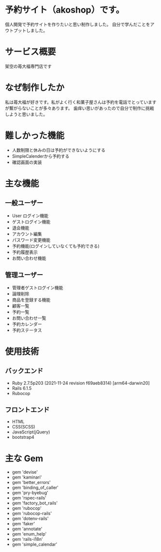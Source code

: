 # 予約サイト（akoshop）です。
個人開発で予約サイトを作りたいと思い制作しました。
自分で学んだことをアウトプットしました。

# サービス概要
架空の苺大福専門店です

# なぜ制作したか
私は苺大福が好きです。私がよく行く和菓子屋さんは予約を電話でとっていますが繋がらないことが多々あります。
歯痒い思いがあったので自分で制作に挑戦しようと思いました。

# 難しかった機能
- 人数制限と休みの日は予約ができないようにする
- SimpleCalenderから予約する
- 確認画面の実装
 
# 主な機能

## 一般ユーザー
* User ログイン機能
* ゲストログイン機能
* 退会機能
* アカウント編集
* パスワード変更機能
* 予約機能(ログインしていなくても予約できる)
* 予約履歴表示
* お問い合わせ機能

## 管理ユーザー
* 管理者ゲストログイン機能
* 論理削除
* 商品を登録する機能
* 顧客一覧
* 予約一覧
* お問い合わせ一覧
* 予約カレンダー
* 予約ステータス	


# 使用技術
## バックエンド
 * Ruby 2.7.5p203 (2021-11-24 revision f69aeb8314) [arm64-darwin20]
 * Rails 6.1.5
 * Rubocop
## フロントエンド
* HTML
* CSS(SCSS)
* JavaScript(jQuery)
* bootstrap4

# 主な Gem
* gem 'devise'
* gem 'kaminari'
* gem 'better_errors'
* gem 'binding_of_caller'
* gem 'pry-byebug'
* gem 'rspec-rails'
* gem 'factory_bot_rails'
* gem 'rubocop'
* gem 'rubocop-rails'
* gem 'dotenv-rails'
* gem 'faker'
* gem 'annotate'
* gem 'enum_help'
* gem 'rails-i18n'
* gem 'simple_calendar'

